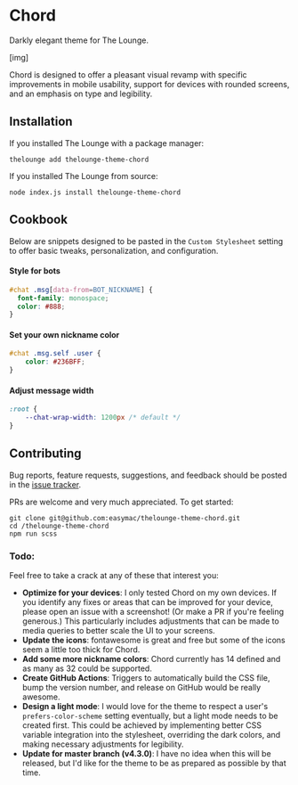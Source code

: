 # Chord
Darkly elegant theme for The Lounge.

[img]

Chord is designed to offer a pleasant visual revamp with specific improvements in mobile usability, support for devices with rounded screens, and an emphasis on type and legibility.

## Installation
If you installed The Lounge with a package manager:
```
thelounge add thelounge-theme-chord
```

If you installed The Lounge from source:
```
node index.js install thelounge-theme-chord
```

## Cookbook
Below are snippets designed to be pasted in the `Custom Stylesheet` setting to offer basic tweaks, personalization, and configuration.

#### Style for bots
```CSS
#chat .msg[data-from=BOT_NICKNAME] {
  font-family: monospace;
  color: #888;
}
```
#### Set your own nickname color
```CSS
#chat .msg.self .user {
	color: #236BFF;
}
```
#### Adjust message width
```CSS
:root {
	--chat-wrap-width: 1200px /* default */
}
```
## Contributing
Bug reports, feature requests, suggestions, and feedback should be posted in the [issue tracker](https://github.com/easymac/thelounge-theme-chord/issues).

PRs are welcome and very much appreciated. To get started:

```
git clone git@github.com:easymac/thelounge-theme-chord.git
cd /thelounge-theme-chord
npm run scss
```
### Todo:
Feel free to take a crack at any of these that interest you:
- **Optimize for your devices**: I only tested Chord on my own devices. If you identify any fixes or areas that can be improved for your device, please open an issue with a screenshot! (Or make a PR if you're feeling generous.) This particularly includes adjustments that can be made to media queries to better scale the UI to your screens.
- **Update the icons**: fontawesome is great and free but some of the icons seem a little too thick for Chord.
- **Add some more nickname colors**: Chord currently has 14 defined and as many as 32 could be supported.
- **Create GitHub Actions**: Triggers to automatically build the CSS file, bump the version number, and release on GitHub would be really awesome.
- **Design a light mode**: I would love for the theme to respect a user's `prefers-color-scheme` setting eventually, but a light mode needs to be created first. This could be achieved by implementing better CSS variable integration into the stylesheet, overriding the dark colors, and making necessary adjustments for legibility.
- **Update for master branch (v4.3.0)**: I have no idea when this will be released, but I'd like for the theme to be as prepared as possible by that time.